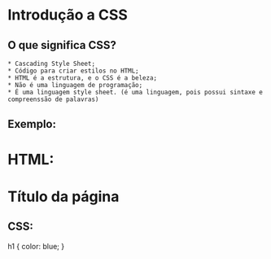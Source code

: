 # Introdução a CSS

## O que significa CSS?

    * Cascading Style Sheet;
    * Código para criar estilos no HTML;
    * HTML é a estrutura, e o CSS é a beleza;
    * Não é uma linguagem de programação;
    * É uma linguagem style sheet. (é uma linguagem, pois possui sintaxe e compreenssão de palavras)

## Exemplo:

# HTML:

<html>
    <h1>Título da página</h1>
</html>

## CSS:

h1 {
  color: blue;
}